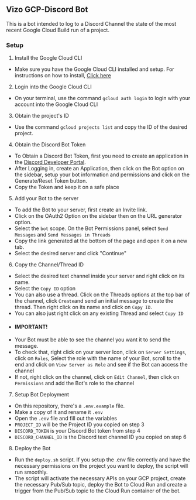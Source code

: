## Vizo GCP-Discord Bot

This is a bot intended to log to a Discord Channel the state of the most recent Google Cloud Build run of a project.

### Setup
1. Install the Google Cloud CLI
- Make sure you have the Google Cloud CLI installed and setup. For instructions on how to install, [Click here](https://cloud.google.com/sdk/docs/install)

2. Login into the Google Cloud CLI
- On your terminal, use the command `gcloud auth login` to login with your account into the Google Cloud CLI

3. Obtain the project's ID
- Use the command `gcloud projects list` and copy the ID of the desired project.

4. Obtain the Discord Bot Token
- To Obtain a Discord Bot Token, first you need to create an application in the [Discord Developer Portal](https://discord.com/developers/). 
- After Logging in, create an Application, then click on the Bot option on the sidebar, setup your bot information and permissions and click on the Generate/Reset Token button. 
- Copy the Token and keep it on a safe place
5. Add your Bot to the server
- To add the Bot to your server, first create an Invite link.
- Click on the OAuth2 Option on the sidebar then on the URL generator option.
- Select the `bot` scope. On the Bot Permissions panel, select `Send Messages` and `Send Messages in Threads`
- Copy the link generated at the bottom of the page and open it on a new tab.
- Select the desired server and click "Continue"
6. Copy the Channel/Thread ID
- Select the desired text channel inside your server and right click on its name.
- Select the `Copy ID` option
- You can also use a thread. Click on the Threads options at the top bar of the channel, click `Create`and send an initial message to create the thread. Then right click on its name and click on `Copy ID`.
- You can also just right click on any existing Thread and select `Copy ID`
- #### IMPORTANT!
-  Your Bot must be able to see the channel you want it to send the message.
- To check that, right click on your server Icon, click on `Server Settings`, click on `Roles`, Select the role with the name of your Bot, scroll to the end and click on `View Server as Role` and see if the Bot can access the channel
- If not, right click on the channel, click on `Edit Channel`,  then click on `Permissions` and add the Bot's role to the channel
7. Setup Bot Deployment
- On this repository, there's a `.env.example` file.
- Make a copy of it and rename it `.env`
- Open the `.env` file and fill out the variables
- `PROJECT_ID` will be the Project ID you copied on step 3
- `DISCORD_TOKEN` is your Discord Bot token from step 4
- `DISCORD_CHANNEL_ID` is the Discord text channel ID you copied on step 6
8. Deploy the Bot
- Run the `deploy.sh` script. If you setup the .env file correctly and have the necessary permissions on the project you want to deploy, the script will run smoothly.
- The script will activate the necessary APIs on your GCP project, create the necessary Pub/Sub topic, deploy the Bot to Cloud Run and create a trigger from the Pub/Sub topic to the Cloud Run container of the bot.